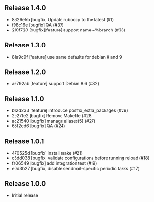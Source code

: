 ## Release 1.4.0

* 8626e5b [bugfix] Update rubocop to the latest (#1)
* f98c16e [bugfix] QA (#37)
* 210f720 [bugfix][feature] support name--%branch (#36)

## Release 1.3.0

* 81a9c9f [feature] use same defaults for debian 8 and 9

## Release 1.2.0

* ae792ab [feature] support Debian 8.6 (#32)

## Release 1.1.0

* b12d233 [feature] introduce postfix_extra_packages (#29)
* 2e27fe2 [bugfix] Remove Makefile (#28)
* ac21540 [bugfix] manage aliases(5) (#27)
* 65f2ed6 [bugfix] QA (#24)

## Release 1.0.1

* 470525d [bugfix] install make (#21)
* c3dd038 [bugfix] validate configurations before running reload (#18)
* fa06549 [bugfix] add integration test (#19)
* e0d3b27 [bugfix] disable sendmail-specific periodic tasks (#17)

## Release 1.0.0

* Initial release
